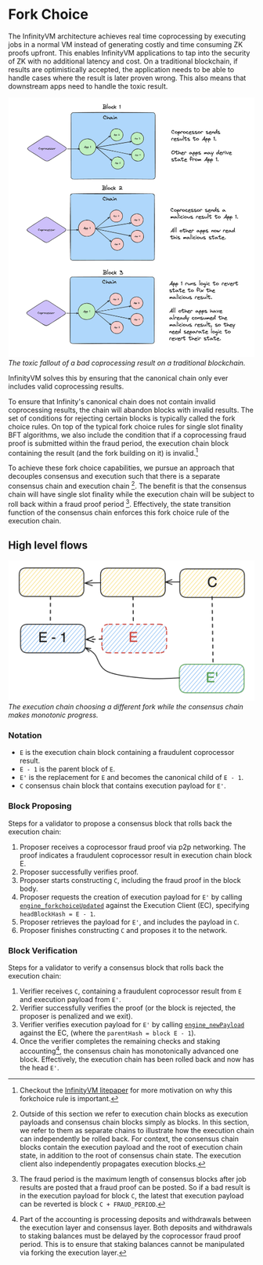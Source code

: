 # Fork Choice

The InfinityVM architecture achieves real time coprocessing by executing jobs in a normal VM instead of generating costly and time consuming ZK proofs upfront. This enables InfinityVM applications to tap into the security of ZK with no additional latency and cost. On a traditional blockchain, if results are optimistically accepted, the application needs to be able to handle cases where the result is later proven wrong. This also means that downstream apps need to handle the toxic result.

![](../assets/trad-coproc-problem.png)
*The toxic fallout of a bad coprocessing result on a traditional blockchain.*

InfinityVM solves this by ensuring that the canonical chain only ever includes valid coprocessing results.

To ensure that Infinity's canonical chain does not contain invalid coprocessing results, the chain will abandon blocks with invalid results. The set of conditions for rejecting certain blocks is typically called the fork choice rules. On top of the typical fork choice rules for single slot finality BFT algorithms, we also include the condition that if a coprocessing fraud proof is submitted within the fraud period, the execution chain block containing the result (and the fork building on it) is invalid.[^note1]

To achieve these fork choice capabilities, we pursue an approach that decouples consensus and execution such that there is a separate consensus chain and execution chain [^note2]. The benefit is that the consensus chain will have single slot finality while the execution chain will be subject to roll back within a fraud proof period [^note3]. Effectively, the state transition function of the consensus chain enforces this fork choice rule of the execution chain.

## High level flows

![](./../assets/reorg-notation.png)
*The execution chain choosing a different fork while the consensus chain makes monotonic progress.*

### Notation

- `E` is the execution chain block containing a fraudulent coprocessor result.
- `E - 1` is the parent block of `E`.
- `E'` is the replacement for `E` and becomes the canonical child of `E - 1`.
- `C` consensus chain block that contains execution payload for `E'`.

### Block Proposing

Steps for a validator to propose a consensus block that rolls back the execution chain:

1) Proposer receives a coprocessor fraud proof via p2p networking. The proof indicates a fraudulent coprocessor result in execution chain block E. 
1) Proposer successfully verifies proof.
1) Proposer starts constructing `C`, including the fraud proof in the block body.
1) Proposer requests the creation of execution payload for `E'` by calling [`engine_forkchoiceUpdated`](https://github.com/ethereum/execution-apis/blob/main/src/engine/cancun.md#engine_forkchoiceupdatedv3) against the Execution Client (EC), specifying `headBlockHash = E - 1`.
1) Proposer retrieves the payload for `E'`, and includes the payload in `C`.
1) Proposer finishes constructing `C` and proposes it to the network.

### Block Verification

Steps for a validator to verify a consensus block that rolls back the execution chain:

1) Verifier receives `C`, containing a fraudulent coprocessor result from `E` and execution payload from `E'`. 
1) Verifier successfully verifies the proof (or the block is rejected, the proposer is penalized and we exit).
1) Verifier verifies execution payload for `E'` by calling [`engine_newPayload`](https://github.com/ethereum/execution-apis/blob/main/src/engine/cancun.md#engine_newpayloadv3) against the EC, (where the `parentHash = block E - 1`).
1) Once the verifier completes the remaining checks and staking accounting[^note4], the consensus chain has monotonically advanced one block. Effectively, the execution chain has been rolled back and now has the head `E'`.

[^note1]: Checkout the [InfinityVM litepaper](https://infinityvm.xyz/infinityvm_litepaper.pdf) for more motivation on why this forkchoice rule is important.
[^note2]: Outside of this section we refer to execution chain blocks as execution payloads and consensus chain blocks simply as blocks. In this section, we refer to them as separate chains to illustrate how the execution chain can independently be rolled back. For context, the consensus chain blocks contain the execution payload and the root of execution chain state, in addition to the root of consensus chain state. The execution client also independently propagates execution blocks.
[^note3]: The fraud period is the maximum length of consensus blocks after job results are posted that a fraud proof can be posted. So if a bad result is in the execution payload for block `C`, the latest that execution payload can be reverted is block `C + FRAUD_PERIOD`.
[^note4]: Part of the accounting is processing deposits and withdrawals between the execution layer and consensus layer. Both deposits and withdrawals to staking balances must be delayed by the coprocessor fraud proof period. This is to ensure that staking balances cannot be manipulated via forking the execution layer.